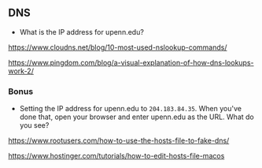 ## DNS
- What is the IP address for upenn.edu?

https://www.cloudns.net/blog/10-most-used-nslookup-commands/

https://www.pingdom.com/blog/a-visual-explanation-of-how-dns-lookups-work-2/

### Bonus
- Setting the IP address for upenn.edu to `204.183.84.35`.  When you've done that, open your browser and enter upenn.edu as the URL.  What do you see?

https://www.rootusers.com/how-to-use-the-hosts-file-to-fake-dns/

https://www.hostinger.com/tutorials/how-to-edit-hosts-file-macos
